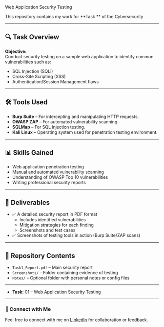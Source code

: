  Web Application Security Testing

This repository contains my work for **Task ** of the Cybersecurity 

---

## 🔍 Task Overview

**Objective:**  
Conduct security testing on a sample web application to identify common vulnerabilities such as:

- SQL Injection (SQLi)
- Cross-Site Scripting (XSS)
- Authentication/Session Management flaws

---

## 🛠 Tools Used

- **Burp Suite** – For intercepting and manipulating HTTP requests.
- **OWASP ZAP** – For automated vulnerability scanning.
- **SQLMap** – For SQL injection testing.
- **Kali Linux** – Operating system used for penetration testing environment.

---

## 📊 Skills Gained

- Web application penetration testing
- Manual and automated vulnerability scanning
- Understanding of OWASP Top 10 vulnerabilities
- Writing professional security reports

---

## 📝 Deliverables

- ✅ A detailed security report in PDF format
  - Includes identified vulnerabilities
  - Mitigation strategies for each finding
  - Screenshots and test cases
- ✅ Screenshots of testing tools in action (Burp Suite/ZAP scans)

---

## 📁 Repository Contents

- `Task1_Report.pdf` – Main security report
- `Screenshots/` – Folder containing evidence of testing
- `Notes/` – Optional folder with personal notes or config files

---


- **Task:** 01  – Web Application Security Testing


---

### 🔗 Connect with Me

Feel free to connect with me on [LinkedIn](https://www.linkedin.com) for collaboration or feedback.

